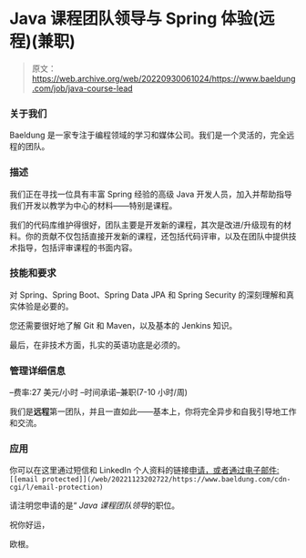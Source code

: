 # Java 课程团队领导与 Spring 体验(远程)(兼职)

> 原文：<https://web.archive.org/web/20220930061024/https://www.baeldung.com/job/java-course-lead>

### 关于我们

Baeldung 是一家专注于编程领域的学习和媒体公司。我们是一个灵活的，完全远程的团队。

### 描述

我们正在寻找一位具有丰富 Spring 经验的高级 Java 开发人员，加入并帮助指导我们开发以教学为中心的材料——特别是课程。

我们的代码库维护得很好，团队主要是开发新的课程，其次是改进/升级现有的材料。你的贡献不仅包括直接开发新的课程，还包括代码评审，以及在团队中提供技术指导，包括评审课程的书面内容。

### 技能和要求

对 Spring、Spring Boot、Spring Data JPA 和 Spring Security 的深刻理解和真实体验是必要的。

您还需要很好地了解 Git 和 Maven，以及基本的 Jenkins 知识。

最后，在非技术方面，扎实的英语功底是必须的。

### 管理详细信息

–费率:27 美元/小时
–时间承诺–兼职(7-10 小时/周)

我们是**远程**第一团队，并且一直如此——基本上，你将完全异步和自我引导地工作和交流。

### **应用**

你可以在这里通过短信和 LinkedIn 个人资料的链接[申请，或者通过电子邮件:](/web/20221123202722/https://www.baeldung.com/job-contact)`[[email protected]](/web/20221123202722/https://www.baeldung.com/cdn-cgi/l/email-protection)`

请注明您申请的是“ *Java 课程团队领导*的职位。

祝你好运，

欧根。